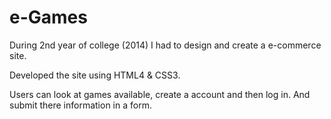 # e-Games

During 2nd year of college (2014) I had to design and create a e-commerce site.

Developed the site using HTML4 & CSS3.

Users can look at games available, create a account and then log in. And submit there information in a form.